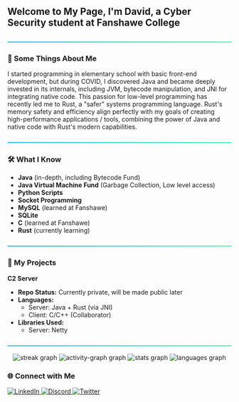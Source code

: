 
<h2>Welcome to My Page, I'm David, a Cyber Security student at Fanshawe College</h2>

<img src="https://raw.githubusercontent.com/0xC-Dev/0xC-Dev/refs/heads/main/assets/aqua.png"></img>

### 🧐 Some Things About Me  

I started programming in elementary school with basic front-end development, but during COVID, I discovered Java and became deeply invested in its internals, including JVM, bytecode manipulation, and JNI for integrating native code. This passion for low-level programming has recently led me to Rust, a "safer" systems programming language. Rust's memory safety and efficiency align perfectly with my goals of creating high-performance applications / tools, combining the power of Java and native code with Rust's modern capabilities.

<img src="https://raw.githubusercontent.com/0xC-Dev/0xC-Dev/refs/heads/main/assets/aqua.png"></img>
### 🛠️ What I Know  

- **Java** (in-depth, including Bytecode Fund)  
- **Java Virtual Machine Fund** (Garbage Collection, Low level access)
- **Python Scripts**  
- **Socket Programming**  
- **MySQL** (learned at Fanshawe)  
- **SQLite**  
- **C** (learned at Fanshawe)  
- **Rust** (currently learning) 

<img src="https://raw.githubusercontent.com/0xC-Dev/0xC-Dev/refs/heads/main/assets/aqua.png"></img>

### 🚀 My Projects  

 **C2 Server**  
  - **Repo Status:** Currently private, will be made public later  
  - **Languages:**  
    - Server: Java + Rust (via JNI)  
    - Client: C/C++ (Collaborator)  
  - **Libraries Used:**  
    - Server: Netty  

<img src="https://raw.githubusercontent.com/0xC-Dev/0xC-Dev/refs/heads/main/assets/aqua.png"></img>

<div align="center">
  <img src="https://streak-stats.demolab.com?user=0xC-Dev&locale=en&mode=daily&theme=tokyonight&hide_border=false&border_radius=5&order=3" height="150" alt="streak graph"  />
  <img src="https://github-readme-activity-graph.vercel.app/graph?username=0xC-Dev&radius=16&theme=tokyo-night&area=true&order=5" height="280" alt="activity-graph graph"  />
  <img src="https://github-readme-stats.vercel.app/api?username=0xC-Dev&hide_title=false&hide_rank=false&show_icons=true&include_all_commits=true&count_private=true&disable_animations=false&theme=tokyonight&locale=en&hide_border=false&order=1" height="150" alt="stats graph"  />
  <img src="https://github-readme-stats.vercel.app/api/top-langs?username=0xC-Dev&locale=en&hide_title=false&layout=compact&card_width=320&langs_count=5&theme=tokyonight&hide_border=false&order=2" height="150" alt="languages graph"  />
</div>

### 🌐 Connect with Me  

<p align="left">
  <a href="https://www.linkedin.com/in/david-touma/">
    <img src="https://img.shields.io/badge/LinkedIn-0A66C2?style=for-the-badge&logo=linkedin&logoColor=white" alt="LinkedIn">
  </a>
  <a href="https://discord.com/users/___0xc___">
    <img src="https://img.shields.io/badge/Discord-5865F2?style=for-the-badge&logo=discord&logoColor=white" alt="Discord">
  </a>
  <a href="https://x.com/___0xC___">
    <img src="https://img.shields.io/badge/Twitter-1DA1F2?style=for-the-badge&logo=twitter&logoColor=white" alt="Twitter">
  </a>
</p>
